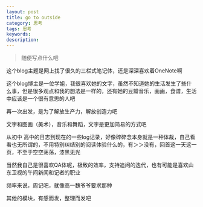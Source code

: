 ```yaml
---
layout: post
title: go to outside
category: 思考
tags: 思考
keywords: 
description: 
---
```


>随便写点什么吧



这个blog主题是网上找了很久的三栏式笔记体，还是深深喜欢着OneNote啊

这个blog博主是一位学姐，我很喜欢她的文字，虽然不知道她的生活发生了些什么事，但是很多观点和我的想法是一样的，还有她的豆瓣音乐，画画，食谱，生活中应该是一个很有意思的人吧

再一次出发，是为了解放生产力，解放创造力吧

文字和图画（美术），音乐和舞蹈，文字是更加简易的方式吧

从初中 高中的日志到现在的一些log记录，好像碎碎念本身就是一种体裁，自己看看也无所谓的，不用特别纠结别的阅读体验什么的，有＞＞没有，回首这一天这一页，不至于空空荡荡，漆黑无光

当然我自己是很喜欢QA体呢，极致的效率，支持追问的迭代，也有可能是喜欢山东卫视的午间新闻和记者的职业

频率来说，周记吧，就像高一魏爷爷要求那种

其他的模块，有感而发，整理而发吧

